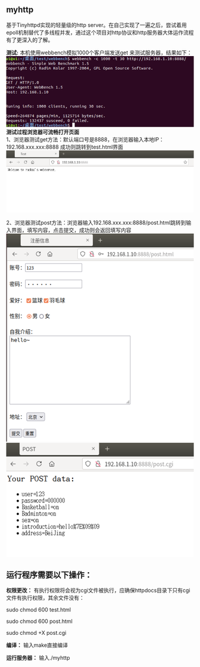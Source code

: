 ## myhttp
基于Tinyhttpd实现的轻量级的http server。在自己实现了一遍之后，尝试着用epoll机制替代了多线程并发，通过这个项目对http协议和http服务器大体运作流程有了更深入的了解。  

**测试:**
本机使用webbench模拟1000个客户端发送get 来测试服务器，结果如下：
 ![image](https://github.com/ruokaic/myhttp/blob/main/picture/并发压力测试.png)  
**测试过程浏览器可流畅打开页面**  
1、浏览器测试get方法：默认端口号是8888，在浏览器输入本地IP：192.168.xxx.xxx:8888 成功则跳转到test.html界面
 ![image](https://github.com/ruokaic/myhttp/blob/main/picture/test1.png)
 
2、浏览器测试post方法：浏览器输入192.168.xxx.xxx:8888/post.html跳转到输入界面，填写内容，点击提交，成功则会返回填写内容
 ![image](https://github.com/ruokaic/myhttp/blob/main/picture/test2.png)
 ![image](https://github.com/ruokaic/myhttp/blob/main/picture/test3.png)
## 运行程序需要以下操作：
**权限更改：**
有执行权限将会视为cgi文件被执行，应确保httpdocs目录下只有cgi文件有执行权限，其余文件没有：

sudo chmod 600 test.html

sudo chmod 600 post.html

sudo chmod +X post.cgi

**编译：**
输入make直接编译

**运行服务器：**
输入./myhttp



